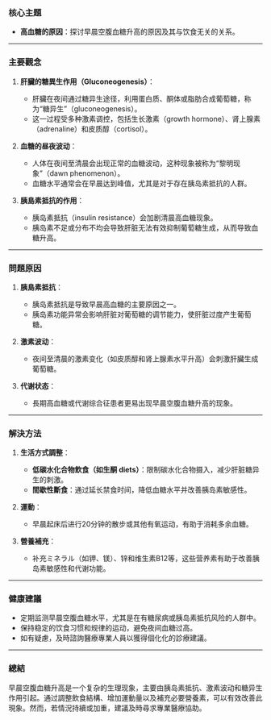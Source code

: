 ### 核心主題  
- **高血糖的原因**：探讨早晨空腹血糖升高的原因及其与饮食无关的关系。  

---

### 主要觀念  
1. **肝臟的糖異生作用（Gluconeogenesis）**：  
   - 肝臟在夜间通过糖异生途径，利用蛋白质、酮体或脂肪合成葡萄糖，称为“糖异生”（gluconeogenesis）。  
   - 这一过程受多种激素调控，包括生长激素（growth hormone）、肾上腺素（adrenaline）和皮质醇（cortisol）。  

2. **血糖的昼夜波动**：  
   - 人体在夜间至清晨会出现正常的血糖波动，这种现象被称为“黎明现象”（dawn phenomenon）。  
   - 血糖水平通常会在早晨达到峰值，尤其是对于存在胰岛素抵抗的人群。  

3. **胰島素抵抗的作用**：  
   - 胰岛素抵抗（insulin resistance）会加剧清晨高血糖现象。  
   - 胰岛素不足或分布不均会导致肝脏无法有效抑制葡萄糖生成，从而导致血糖升高。  

---

### 問題原因  
1. **胰島素抵抗**：  
   - 胰岛素抵抗是导致早晨高血糖的主要原因之一。  
   - 胰岛素功能异常会影响肝脏对葡萄糖的调节能力，使肝脏过度产生葡萄糖。  

2. **激素波动**：  
   - 夜间至清晨的激素变化（如皮质醇和肾上腺素水平升高）会刺激肝臟生成葡萄糖。  

3. **代谢状态**：  
   - 長期高血糖或代谢综合征患者更易出现早晨空腹血糖升高的现象。  

---

### 解決方法  
1. **生活方式調整**：  
   - **低碳水化合物飲食（如生酮 diets）**：限制碳水化合物摄入，减少肝脏糖异生的刺激。  
   - **間歇性斷食**：通过延长禁食时间，降低血糖水平并改善胰岛素敏感性。  

2. **運動**：  
   - 早晨起床后进行20分钟的散步或其他有氧运动，有助于消耗多余血糖。  

3. **營養補充**：  
   - 补充ミネラル（如钾、镁）、锌和维生素B12等，这些营养素有助于改善胰岛素敏感性和代谢功能。  

---

### 健康建議  
- 定期监测早晨空腹血糖水平，尤其是在有糖尿病或胰岛素抵抗风险的人群中。  
- 保持稳定的饮食习惯和规律的运动，避免夜间血糖过高。  
- 如有疑慮，及時諮詢醫療專業人員以獲得個化化的診療建議。  

---

### 總結  
早晨空腹血糖升高是一个复杂的生理现象，主要由胰岛素抵抗、激素波动和糖异生作用引起。通过調整飲食結構、增加運動量以及補充必要營養素，可以有效改善此現象。然而，若情況持續或加重，建議及時尋求專業醫療協助。
